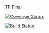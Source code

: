 TP Final



[![Coverage Status](https://coveralls.io/repos/github/MFanjul/TpFinal2017/badge.png?branch=master)](https://coveralls.io/github/MFanjul/TpFinal2017?branch=master)

[![Build Status](https://travis-ci.org/MFanjul/TpFinal2017.svg?branch=master)](https://travis-ci.org/MFanjul/TpFinal2017)
